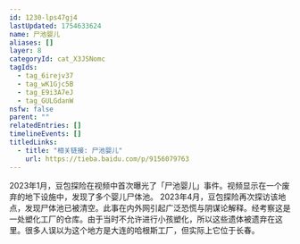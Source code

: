 ```yaml
---
id: 1230-lps47gj4
lastUpdated: 1754633624
name: 尸池婴儿
aliases: []
layer: 8
categoryId: cat_X3JSNomc
tagIds:
  - tag_6irejv37
  - tag_wK1Gjc5B
  - tag_E9i3A7eJ
  - tag_GULGdanW
nsfw: false
parent: ""
relatedEntries: []
timelineEvents: []
titledLinks:
  - title: "相关链接: 尸池婴儿"
    url: https://tieba.baidu.com/p/9156079763
---
```


2023年1月，豆包探险在视频中首次曝光了「尸池婴儿」事件。视频显示在一个废弃的地下设施中，发现了多个婴儿尸体池。 2023年4月，豆包探险再次探访该地点，发现尸体池已被清空。此事在内外网引起广泛恐慌与阴谋论解释。经考察这是一处塑化工厂的仓库。由于当时不允许进行小孩塑化，所以这些遗体被遗弃在这里。很多人误以为这个地方是大连的哈根斯工厂，但实际上它位于长春。